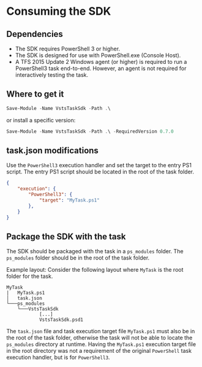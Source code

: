 # Consuming the SDK

## Dependencies
* The SDK requires PowerShell 3 or higher.
* The SDK is designed for use with PowerShell.exe (Console Host).
* A TFS 2015 Update 2 Windows agent (or higher) is required to run a PowerShell3 task end-to-end. However, an agent is not required for interactively testing the task.

## Where to get it

```PowerShell
Save-Module -Name VstsTaskSdk -Path .\
```

or install a specific version:

```PowerShell
Save-Module -Name VstsTaskSdk -Path .\ -RequiredVersion 0.7.0
```

## task.json modifications
Use the `PowerShell3` execution handler and set the target to the entry PS1 script. The entry PS1 script should be located in the root of the task folder.
```JSON
{
    "execution": {
        "PowerShell3": {
            "target": "MyTask.ps1"
        },
    }
}
```

## Package the SDK with the task
The SDK should be packaged with the task in a `ps_modules` folder. The `ps_modules` folder should be in the root of the task folder.

Example layout: Consider the following layout where `MyTask` is the root folder for the task.
```
MyTask
|   MyTask.ps1
│   task.json
└───ps_modules
    └───VstsTaskSdk
            [...]
            VstsTaskSdk.psd1
```

The `task.json` file and task execution target file `MyTask.ps1` must also be in the root of the task folder, otherwise the task will not be able to locate the `ps_modules` directory at runtime. Having the `MyTask.ps1` execution target file in the root directory was not a requirement of the original `PowerShell` task execution handler, but is for `PowerShell3`.
